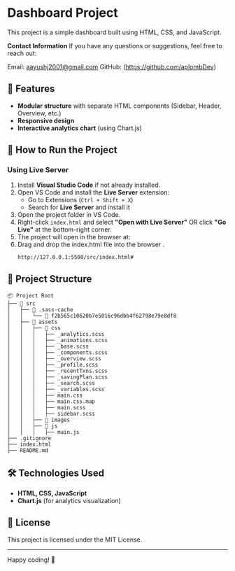 # Dashboard Project

This project is a simple dashboard built using HTML, CSS, and JavaScript.

**Contact Information**
If you have any questions or suggestions, feel free to reach out:

Email: aayushj2001@gmail.com
GitHub: (https://github.com/aplombDev)

## 📌 Features

- **Modular structure** with separate HTML components (Sidebar, Header, Overview, etc.)
- **Responsive design**
- **Interactive analytics chart** (using Chart.js)

## 🚀 How to Run the Project

### Using Live Server

1. Install **Visual Studio Code** if not already installed.
2. Open VS Code and install the **Live Server** extension:
   - Go to Extensions (`Ctrl + Shift + X`)
   - Search for **Live Server** and install it
3. Open the project folder in VS Code.
4. Right-click `index.html` and select **"Open with Live Server"** OR click **"Go Live"** at the bottom-right corner.
5. The project will open in the browser at:
6. Drag and drop the index.html file into the browser .
   ```
   http://127.0.0.1:5500/src/index.html#
   ```

## 📂 Project Structure

```
📦 Project Root
├── 📂 src
│   ├── 📂 .sass-cache
│   │   └── 📂 f2b565c10620b7e5016c96dbb4f62798e79e8df8
│   ├── 📂 assets
│   │   ├── 📂 css
│   │   │   ├── _analytics.scss
│   │   │   ├── _animations.scss
│   │   │   ├── _base.scss
│   │   │   ├── _components.scss
│   │   │   ├── _overview.scss
│   │   │   ├── _profile.scss
│   │   │   ├── _recentTxns.scss
│   │   │   ├── _savingPlan.scss
│   │   │   ├── _search.scss
│   │   │   ├── _variables.scss
│   │   │   ├── main.css
│   │   │   ├── main.css.map
│   │   │   ├── main.scss
│   │   │   ├── sidebar.scss
│   │   ├── 📂 images
│   │   ├── 📂 js
│   │   │   ├── main.js
├── .gitignore
├── index.html
├── README.md
```

## 🛠️ Technologies Used

- **HTML, CSS, JavaScript**
- **Chart.js** (for analytics visualization)

## 📜 License

This project is licensed under the MIT License.

---

Happy coding! 🚀

